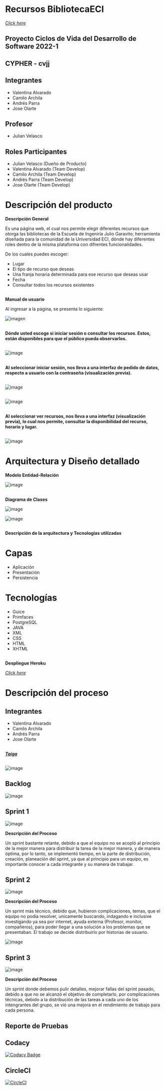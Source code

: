 # Recursos BibliotecaECI

[_Click here_](https://proyecto-cvds2022-cypher-cvjj.herokuapp.com/)

## Proyecto Ciclos de Vida del Desarrollo de Software 2022-1
## CYPHER - cvjj
## Integrantes
- Valentina Alvarado
- Camilo Archila
- Andrés Parra
- Jose Olarte

## Profesor
- Julian Velasco

##
## Roles Participantes
- Julian Velasco (Dueño de Producto)
- Valentina Alvarado (Team Develop)
- Camilo Archila (Team Develop)
- Andrés Parra (Team Develop)
- Jose Olarte (Team Develop)
##





# Descripción del producto

**Descripción General**

Es una página web, el cual nos permite elegir diferentes recursos que otorga las bibliotecas de la Escuela de Ingeniría Julio Garavito; herramienta diseñada para la comunidad de la Universidad ECI, dónde hay diferentes roles dentro de la misma plataforma con difrentes funcionalidades.

De los cuales puedes escoger:
- Lugar
- El tipo de recurso que deseas
- Una franja horaria determinada para ese recurso que deseas usar
- Fecha
- Consultar todos los recursos existentes

##
**Manual de usuario**

Al ingresar a la página, se presenta lo siguiente:

![imagen](https://user-images.githubusercontent.com/98195579/163494723-a0c9bf0f-3fc7-4caf-bc61-8440fe6bf1d9.png)

## 
**Dónde usted escoge si iniciar sesión o consultar los recursos. Estos, están disponibles para que el público pueda observarlos.**
## 


![image](https://user-images.githubusercontent.com/60302534/166110325-d04da761-4cdb-4eea-8a2e-6545881e4e15.png)

## 
**Al seleccionar iniciar sesión, nos lleva a una interfaz de pedido de datos, respecto a usuario con la contraseña (visualización previa).**
## 

![image](https://user-images.githubusercontent.com/60302534/166110036-0d1327cd-2a9a-4f78-8ec1-bd2d798967de.png)
## 
![image](https://user-images.githubusercontent.com/60302534/166110535-ea30525d-0038-45c2-ab69-61196fee0541.png)


## 
**Al seleccionar ver recursos, nos lleva a una interfaz (visualización previa), lo cual nos permite, consultar la disponibilidad del recurso, horario y lugar.**
## 

![image](https://user-images.githubusercontent.com/60302534/166110136-cb37da52-dbc7-47a8-801c-20bf06ace788.png)





##
# Arquitectura y Diseño detallado

**Modelo Entidad-Relación**

![image](https://user-images.githubusercontent.com/60302534/167255921-2cfccd02-6f66-4561-bd07-5d32119fd556.png)
##

**Diagrama de Clases**

![image](https://user-images.githubusercontent.com/60302534/168962141-c5f08888-877e-407b-b02c-4c8dec6edea1.png)


![image](https://user-images.githubusercontent.com/60302534/168961496-af16de1c-fc40-415d-8107-237b5851c81b.png)
##

**Descripción de la arquitectura y Tecnologías utilizadas**

# Capas
- Aplicación
- Presentación
- Persistencia
# Tecnologías
- Guice
- Primfaces
- PostgreSQL
- JAVA
- XML
- CSS
- HTML
- XHTML

##
**Despliegue Heroku**

[_Click here_](https://proyecto-cvds2022-cypher-cvjj.herokuapp.com/)





##
# Descripción del proceso
## Integrantes
- Valentina Alvarado
- Camilo Archila
- Andrés Parra
- Jose Olarte
##


**[_Taiga_](https://tree.taiga.io/project/lauraval19-gestion-de-recursos-biblioteca/backlog)**

##

![image](https://user-images.githubusercontent.com/60302534/168964078-7c307e76-bb95-4adb-afce-96e4569a5f5b.png)

## Backlog
![image](https://user-images.githubusercontent.com/60302534/168951964-85d63da6-4dfb-4d1f-bd8f-cc8b2ff3be9b.png)

## Sprint 1
![image](https://user-images.githubusercontent.com/60302534/167256387-084b66c9-a933-4034-9df7-de31cbbd3793.png)

**Descripción del Proceso**

Un sprint bastante retante, debido a que el equipo no se acopló al principio de la mejor manera para distribuir la tarea de la mejor manera, y de manera óptima, por lo tanto, se implementó tiempo, en la parte de distribución, creación, planeación del sprint, ya que al principio para un equipo, es importante conocer a cada integrante y su manera de trabajar.

##

## Sprint 2
![image](https://user-images.githubusercontent.com/60302534/168905636-db5af32e-0c36-475e-b267-1bb0b97ea27d.png)

**Descripción del Proceso**

Un sprint más técnico, debido que, hubieron complicaciones, temas, que el equipo no podía resolver, unicamente buscando, indagando e inclusive investigando ya sea por internet, ayuda externa (Profesor, monitor, compañeros), para poder llegar a una solución a los problemas que se presentaban. El trabajo se decide distribuirlo por historias de usuario.

![image](https://user-images.githubusercontent.com/60302534/168963508-8b63a10b-6ee4-4caf-a145-0c88b7b9778f.png)


##

## Sprint 3
![image](https://user-images.githubusercontent.com/60302534/168952457-80d06aab-4b25-464d-8085-5e16478372ab.png)

**Descripción del Proceso**

Un sprint donde debemos pulir detalles, mejorar fallas del sprint pasado, debido a que no se alcanzó el objetivo de completarlo, por complicaciones técnicas, debido a la distribución de las tareas a cada uno de los intengrantes del grupo, se vió una mejora en el rendimiento de trabajo para cada persona.

##

## Reporte de Pruebas

## Codacy
[![Codacy Badge](https://app.codacy.com/project/badge/Grade/a11283095aaf45db9360bde2de48ffbf)](https://www.codacy.com/gh/Cypher-cvjj/CVDS-Project/dashboard?utm_source=github.com&amp;utm_medium=referral&amp;utm_content=Cypher-cvjj/CVDS-Project&amp;utm_campaign=Badge_Grade)

## CircleCI
[![CircleCI](https://circleci.com/gh/Cypher-cvjj/CVDS-Project/tree/master.svg?style=svg)](https://circleci.com/gh/Cypher-cvjj/CVDS-Project/tree/master)
